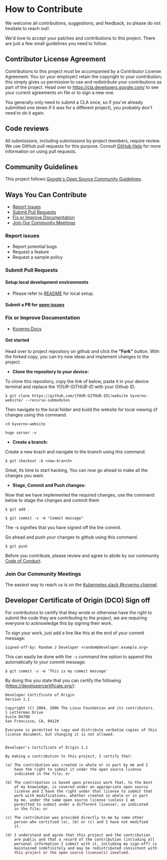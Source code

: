 # How to Contribute
We welcome all contributions, suggestions, and feedback, so please do not hesitate to reach out!.

 
We'd love to accept your patches and contributions to this project. There are
just a few small guidelines you need to follow.

## Contributor License Agreement

Contributions to this project must be accompanied by a Contributor License
Agreement. You (or your employer) retain the copyright to your contribution;
this simply gives us permission to use and redistribute your contributions as
part of the project. Head over to <https://cla.developers.google.com/> to see
your current agreements on file or to sign a new one.

You generally only need to submit a CLA once, so if you've already submitted one
(even if it was for a different project), you probably don't need to do it
again.

## Code reviews

All submissions, including submissions by project members, require review. We
use GitHub pull requests for this purpose. Consult
[GitHub Help](https://help.github.com/articles/about-pull-requests/) for more
information on using pull requests.

## Community Guidelines

This project follows
[Google's Open Source Community Guidelines](https://opensource.google.com/conduct/).

## Ways You Can Contribute
   - [Report Issues](https://github.com/kyverno/website/blob/main/CONTRIBUTING.md#report-issues)
   - [Submit Pull Requests](https://github.com/kyverno/website/blob/main/CONTRIBUTING.md#submit-pull-requests)
   - [Fix or Improve Documentation](https://github.com/kyverno/website/blob/main/CONTRIBUTING.md#fix-or-improve-documentation) 
   - [Join Our Community Meetings](https://github.com/kyverno/website/blob/main/CONTRIBUTING.md#join-our-community-meetings) 
### Report issues
   - Report potential bugs
   - Request a feature
   - Request a sample policy

### Submit Pull Requests
#### Setup local development environments 
-  Please refer to [README](https://github.com/kyverno/website#readme) for local setup.
####  Submit a PR for [open issues](https://github.com/kyverno/kyverno/issues?q=is%3Aissue+is%3Aopen+label%3A%22good+first+issue%22)

### Fix or Improve Documentation
   - [Kyverno Docs](https://github.com/kyverno/website)
   #### Get started

Head over to project repository on github and click the **"Fork"** button. With the forked copy, you can try new ideas and implement changes to the project.

 -  **Clone the repository to your device:**

To clone this repository, copy the link of below, paste it in your device terminal and replace the *YOUR-GITHUB-ID* with your Github ID.

```
$ git clone https://github.com/{YOUR-GITHUB-ID}/website kyverno-website/ --recurse-submodules

```

Then navigate to the local folder and build the website for local viewing of changes using this command:

```
cd kyverno-website

hugo server -v
```
 - **Create a branch:** 

 Create a new brach and navigate to the branch using this command.

 ```
 $ git checkout -b <new-branch>
 ```

 Great, its time to start hacking, You can now go ahead to make all the changes you want.


 - **Stage, Commit and Push changes:**

 Now that we have implemented the required changes, use the command below to stage the changes and commit them

 ```
 $ git add .
 ```

 ```
 $ git commit -s -m "Commit message"
 ```

 The -s signifies that you have signed off the the commit.

 Go ahead and push your changes to github using this command.
 
 ``` 
 $ git push 
 ```


Before you contribute, please review and agree to abide by our community [Code of Conduct](/CODE_OF_CONDUCT.md).


### Join Our Community Meetings
 The easiest way to reach us is on the [Kubernetes slack #kyverno channel](https://app.slack.com/client/T09NY5SBT/CLGR9BJU9). 
 
## Developer Certificate of Origin (DCO) Sign off

For contributors to certify that they wrote or otherwise have the right to submit the code they are contributing to the project, we are requiring everyone to acknowledge this by signing their work.

To sign your work, just add a line like this at the end of your commit message:

```
Signed-off-by: Random J Developer <random@developer.example.org>
```

This can easily be done with the `-s` command line option to append this automatically to your commit message.
```
$ git commit -s -m 'This is my commit message'
```

By doing this you state that you can certify the following (https://developercertificate.org/):
```
Developer Certificate of Origin
Version 1.1

Copyright (C) 2004, 2006 The Linux Foundation and its contributors.
1 Letterman Drive
Suite D4700
San Francisco, CA, 94129

Everyone is permitted to copy and distribute verbatim copies of this
license document, but changing it is not allowed.


Developer's Certificate of Origin 1.1

By making a contribution to this project, I certify that:

(a) The contribution was created in whole or in part by me and I
    have the right to submit it under the open source license
    indicated in the file; or

(b) The contribution is based upon previous work that, to the best
    of my knowledge, is covered under an appropriate open source
    license and I have the right under that license to submit that
    work with modifications, whether created in whole or in part
    by me, under the same open source license (unless I am
    permitted to submit under a different license), as indicated
    in the file; or

(c) The contribution was provided directly to me by some other
    person who certified (a), (b) or (c) and I have not modified
    it.

(d) I understand and agree that this project and the contribution
    are public and that a record of the contribution (including all
    personal information I submit with it, including my sign-off) is
    maintained indefinitely and may be redistributed consistent with
    this project or the open source license(s) involved.
```
